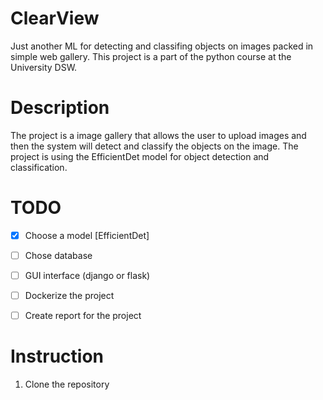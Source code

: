 # ClearView
Just another ML for detecting and classifing objects on images packed in simple web gallery.
This project is a part of the python course at the University DSW.

# Description
The project is a image gallery that allows the user to upload images and then the system will detect and classify the objects on the image. The project is using the EfficientDet model for object detection and classification. 

# TODO

- [X] Choose a model [EfficientDet]
- [ ] Chose database 
- [ ] GUI interface (django or flask)
- [ ] Dockerize the project
- [ ] Create report for the project 


# Instruction

1. Clone the repository

